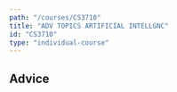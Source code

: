 ```yaml
---
path: "/courses/CS3710"
title: "ADV TOPICS ARTIFICIAL INTELLGNC"
id: "CS3710"
type: "individual-course"
---
```


## Advice


